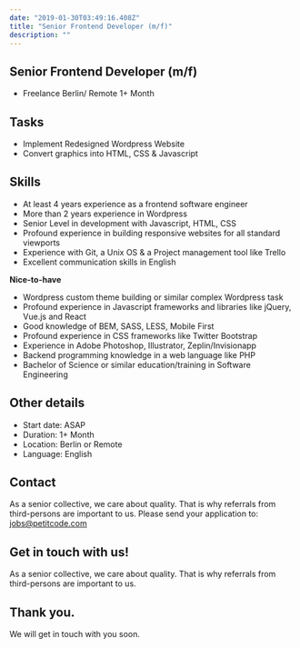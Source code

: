 ```yaml
---
date: "2019-01-30T03:49:16.408Z"
title: "Senior Frontend Developer (m/f)"
description: ""
---
```


<Sections>
<Section>
<SectionContent>

# Senior Frontend Developer (m/f)

* Freelance Berlin/ Remote 1+ Month

## Tasks
- Implement Redesigned Wordpress Website
- Convert graphics into HTML, CSS & Javascript

## Skills
- At least 4 years experience as a frontend software engineer
- More than 2 years experience in Wordpress
- Senior Level in development with Javascript, HTML, CSS
- Profound experience in building responsive websites for all standard viewports
- Experience with Git, a Unix OS & a Project management tool like Trello
- Excellent communication skills in English

**Nice-to-have**

- Wordpress custom theme building or similar complex Wordpress task
- Profound experience in Javascript frameworks and libraries like jQuery, Vue.js and React
- Good knowledge of BEM, SASS, LESS, Mobile First
- Profound experience in CSS frameworks like Twitter Bootstrap
- Experience in Adobe Photoshop, Illustrator, Zeplin/Invisionapp
- Backend programming knowledge in a web language like PHP
- Bachelor of Science or similar education/training in Software Engineering

## Other details
- Start date: ASAP
- Duration: 1+ Month
- Location: Berlin or Remote
- Language: English

## Contact

As a senior collective, we care about quality. That is why referrals from third-persons are important to us. Please send your application to: [jobs@petitcode.com](mailto:jobs@petitcode.com)

</SectionContent>
</Section>
<Section inverted scrollId="contact">
<SectionContent>
<FreelancerForm scrollTo="contact">
<FormIntro>

# Get in touch with us!

As a senior collective, we care about quality. That is why referrals from third-persons are important to us.

</FormIntro>
<FormSuccess>

# Thank you.

We will get in touch with you soon.

</FormSuccess>
</FreelancerForm>
</SectionContent>
</Section>
</Sections>
